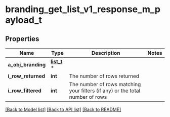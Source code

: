 # branding_get_list_v1_response_m_payload_t

## Properties
Name | Type | Description | Notes
------------ | ------------- | ------------- | -------------
**a_obj_branding** | [**list_t**](branding_list_element.md) \* |  | 
**i_row_returned** | **int** | The number of rows returned | 
**i_row_filtered** | **int** | The number of rows matching your filters (if any) or the total number of rows | 

[[Back to Model list]](../README.md#documentation-for-models) [[Back to API list]](../README.md#documentation-for-api-endpoints) [[Back to README]](../README.md)


